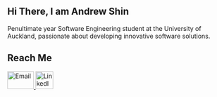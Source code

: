 ## Hi There, I am Andrew Shin

Penultimate year Software Engineering student at the University of Auckland, passionate about developing innovative software solutions.

## Reach Me
<a href="mailto:hyungkenine2003@gmail.com">
  <img src="https://github.com/shyke0611/shyke0611/assets/126353075/4f3c51c3-195c-4eea-99fd-362bdaaba626" alt="Email" width="60" height="40">
</a>
<a href="https://www.linkedin.com/in/your-profile">
  <img src="https://github.com/your-username/your-repository/blob/main/path-to-image/linkedin-logo.png" alt="LinkedIn" width="40" height="40">
</a>


<!--
**shyke0611/shyke0611** is a ✨ _special_ ✨ repository because its `README.md` (this file) appears on your GitHub profile.

Here are some ideas to get you started:

- 🔭 I’m currently working on ...
- 🌱 I’m currently learning ...
- 👯 I’m looking to collaborate on ...
- 🤔 I’m looking for help with ...
- 💬 Ask me about ...
- 📫 How to reach me: ...
- 😄 Pronouns: ...
- ⚡ Fun fact: ...
-->
